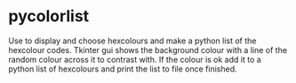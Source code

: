 pycolorlist
===========
Use to display and choose hexcolours and make a python list of the hexcolour codes.
Tkinter gui shows the background colour with a line of the random colour across it to contrast with. If the colour is ok add it to a python list of hexcolours and print the list to file once finished.
